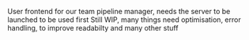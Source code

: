 User frontend for our team pipeline manager, needs the server to be launched to be used first
Still WIP, many things need optimisation, error handling, to improve readabilty and many other stuff
